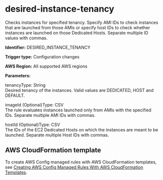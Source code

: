 # desired\-instance\-tenancy<a name="desired-instance-tenancy"></a>

Checks instances for specified tenancy\. Specify AMI IDs to check instances that are launched from those AMIs or specify host IDs to check whether instances are launched on those Dedicated Hosts\. Separate multiple ID values with commas\.

**Identifier:** DESIRED\_INSTANCE\_TENANCY

**Trigger type:** Configuration changes

**AWS Region:** All supported AWS regions

**Parameters:**

tenancyType: String  
Desired tenancy of the instances\. Valid values are DEDICATED, HOST and DEFAULT\.

imageId \(Optional\)Type: CSV  
The rule evaluates instances launched only from AMIs with the specified IDs\. Separate multiple AMI IDs with commas\.

hostId \(Optional\)Type: CSV  
The IDs of the EC2 Dedicated Hosts on which the instances are meant to be launched\. Separate multiple Host IDs with commas\.

## AWS CloudFormation template<a name="w29aac11c33c17b7d103c15"></a>

To create AWS Config managed rules with AWS CloudFormation templates, see [Creating AWS Config Managed Rules With AWS CloudFormation Templates](aws-config-managed-rules-cloudformation-templates.md)\.